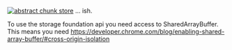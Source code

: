 [![abstract chunk store](https://cdn.rawgit.com/mafintosh/abstract-chunk-store/master/badge.svg)](https://github.com/mafintosh/abstract-chunk-store)
... ish.

To use the storage foundation api you need access to SharedArrayBuffer.
This means you need https://developer.chrome.com/blog/enabling-shared-array-buffer/#cross-origin-isolation
